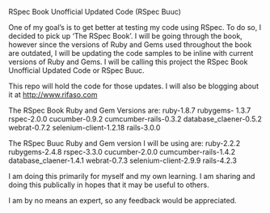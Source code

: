 RSpec Book Unofficial Updated Code (RSpec Buuc)

One of my goal’s is to get better at testing my code using RSpec. To do so, I decided to pick up ‘The RSpec Book’. I will be going through the book, however since the versions of Ruby and Gems used throughout the book are outdated, I will be updating the code samples to be inline with current versions of Ruby and Gems. I will be calling this project the RSpec Book Unofficial Updated Code or RSpec Buuc.

This repo will hold the code for those updates. I will also be blogging about it at http://www.rifaso.com

The RSpec Book Ruby and Gem Versions are:
ruby-1.8.7
rubygems- 1.3.7
rspec-2.0.0
cucumber-0.9.2
cumcumber-rails-0.3.2
database_claener-0.5.2
webrat-0.7.2
selenium-client-1.2.18
rails-3.0.0

The RSpec Buuc Ruby and Gem version I will be using are:
ruby-2.2.2
rubygems-2.4.8
rspec-3.3.0
cucumber-2.0.0
cumcumber-rails-1.4.2
database_claener-1.4.1
webrat-0.7.3
selenium-client-2.9.9
rails-4.2.3

I am doing this primarily for myself and my own learning. I am sharing and doing this publically in hopes that it may be useful to others.

I am by no means an expert, so any feedback would be appreciated.
